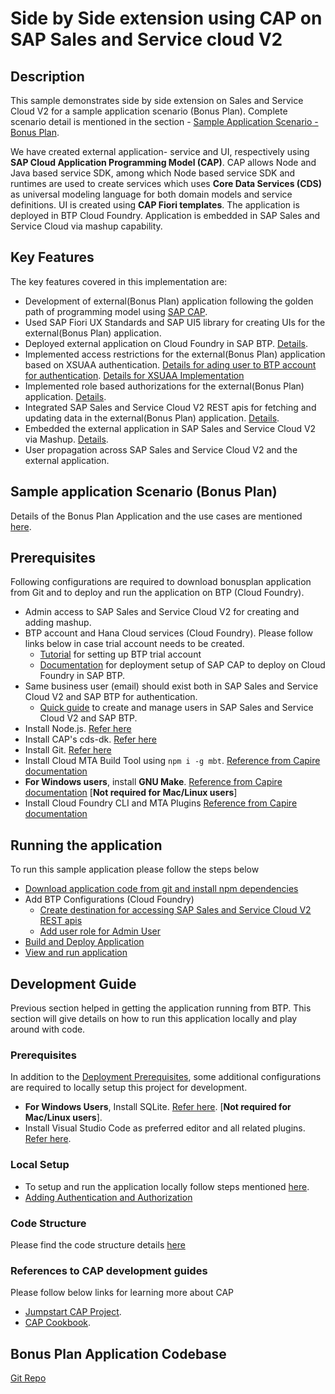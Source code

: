 # Side by Side extension using **CAP** on SAP Sales and Service cloud V2
<!-- Please include descriptive title -->

<!--- Register repository https://api.reuse.software/register, then add REUSE badge:
[![REUSE status](https://api.reuse.software/badge/github.com/SAP-samples/REPO-NAME)](https://api.reuse.software/info/github.com/SAP-samples/REPO-NAME)
-->

## Description
This sample demonstrates side by side extension on Sales and Service Cloud V2 for a sample application scenario (Bonus Plan). Complete scenario detail is mentioned in the section - [Sample Application Scenario - Bonus Plan](#sample-application-scenario-bonus-plan).

We have created external application- service and UI, respectively using **SAP Cloud Application Programming Model (CAP)**. CAP allows Node and Java based service SDK, among which Node based service SDK and runtimes are used to create services which uses **Core Data Services (CDS)** as universal modeling language for both domain models and service definitions. UI is created using **CAP Fiori templates**. The application is deployed in BTP Cloud Foundry. Application is embedded in SAP Sales and Service Cloud via mashup capability. 

## Key Features
The key features covered in this implementation are:  
* Development of external(Bonus Plan) application following the golden path of programming model using [SAP CAP](#references-to-cap-development-guides).
* Used SAP Fiori UX Standards and SAP UI5 library for creating UIs for the external(Bonus Plan) application.
* Deployed external application on Cloud Foundry in SAP BTP. [Details](./Files/deploy.md).
* Implemented access restrictions for the external(Bonus Plan) application based on XSUAA authentication. [Details for ading user to BTP account for authentication](./Files/user.md). [Details for XSUAA Implementation](./Files/authorization.md)
* Implemented role based authorizations for the external(Bonus Plan) application. [Details](./Files/userAccessBTP.md).
* Integrated SAP Sales and Service Cloud V2 REST apis for fetching and updating data in the external(Bonus Plan) application. [Details](./Files/createDestination.md).
* Embedded the external application in SAP Sales and Service Cloud V2 via Mashup. [Details](./Files/EmbedMashup.md).
* User propagation across SAP Sales and Service Cloud V2 and the external application.

## Sample application Scenario (Bonus Plan)
Details of the Bonus Plan Application and the use cases are mentioned [here](./Files/scenario.md).

## Prerequisites
Following configurations are required to download bonusplan application from Git and to deploy and run the application on BTP (Cloud Foundry).
* Admin access to SAP Sales and Service Cloud V2 for creating and adding mashup.
* BTP account and Hana Cloud services (Cloud Foundry). Please follow links below in case trial account needs to be created. 
  * [Tutorial](https://youtu.be/GSNQpfxPuLU?si=XmE62QVyIMBV5LQP) for setting up BTP trial account
  * [Documentation](https://cap.cloud.sap/docs/guides/deployment/to-cf#btp-and-hana) for deployment setup of SAP CAP to deploy on Cloud Foundry in SAP BTP.
* Same business user (email) should exist both in SAP Sales and Service Cloud V2 and SAP BTP for authentication. 
  * [Quick guide](./Files/user.md) to create and manage users in SAP Sales and Service Cloud V2 and SAP BTP.
* Install Node.js. [Refer here](https://cap.cloud.sap/docs/get-started/jumpstart#_1-install-node-js)
* Install CAP's cds-dk. [Refer here](https://cap.cloud.sap/docs/get-started/jumpstart#_2-install-cap-s-cds-dk)
* Install Git. [Refer here](https://cap.cloud.sap/docs/get-started/jumpstart#_3-install-git)
* Install Cloud MTA Build Tool using `npm i -g mbt`. [Reference from Capire documentation](https://cap.cloud.sap/docs/guides/deployment/to-cf#mbt)
* **For Windows users**, install **GNU Make**. [Reference from Capire documentation](https://cap.cloud.sap/docs/guides/deployment/to-cf#mbt) [**Not required for Mac/Linux users**]
* Install Cloud Foundry CLI and MTA Plugins [Reference from Capire documentation](https://cap.cloud.sap/docs/guides/deployment/to-cf#cf-cli)


## Running the application
To run this sample application please follow the steps below
* [Download application code from git and install npm dependencies](./Files/setup.md)
* Add BTP Configurations (Cloud Foundry)
    * [Create destination for accessing SAP Sales and Service Cloud V2 REST apis](./Files/createDestination.md)
    * [Add user role for Admin User](./Files/userAccessBTP.md)
* [Build and Deploy Application](./Files/deploy.md)
* [View and run application](./Files/viewApplication.md)

## Development Guide
Previous section helped in getting the application running from BTP. This section will give details on how to run this application locally and play around with code. 

### Prerequisites
In addition to the [Deployment Prerequisites](#Prerequisites), some additional configurations are required to locally setup this project for development.
* **For Windows Users**, Install SQLite. [Refer here](https://cap.cloud.sap/docs/get-started/jumpstart#_4-install-sqlite). [**Not required for Mac/Linux users**].
* Install Visual Studio Code as preferred editor and all related plugins. [Refer here](https://cap.cloud.sap/docs/get-started/jumpstart#_6-install-visual-studio-code).

### Local Setup
* To setup and run the application locally follow steps mentioned [here](./Files/localSetupGuide.md).
* [Adding Authentication and Authorization](./Files/authorization.md)

### Code Structure
Please find the code structure details [here](./Files/codeStructure.md)

### References to CAP development guides
Please follow below links for learning more about CAP
* [Jumpstart CAP Project](https://cap.cloud.sap/docs/get-started/jumpstart#jumpstart-cap-projects).
* [CAP Cookbook](https://cap.cloud.sap/docs/guides).

## Bonus Plan Application Codebase
[Git Repo](./bonusplan)

